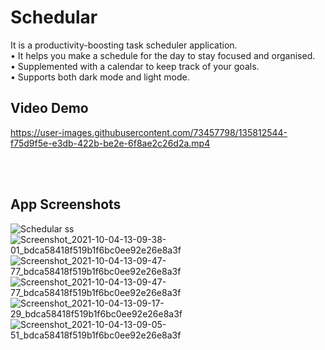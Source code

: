 # Schedular

It is a productivity-boosting task scheduler application.</br>
• It helps you make a schedule for the day to stay focused and organised. </br>
• Supplemented with a calendar to keep track of your goals. </br>
• Supports both dark mode and light mode. </br>



## Video Demo

https://user-images.githubusercontent.com/73457798/135812544-f75d9f5e-e3db-422b-be2e-6f8ae2c26d2a.mp4

</br>
</br>

## App Screenshots

![Schedular ss](https://user-images.githubusercontent.com/73457798/135813281-5eeaac7e-4d81-4272-8a87-592bf327d13c.jpg)
![Screenshot_2021-10-04-13-09-38-01_bdca58418f519b1f6bc0ee92e26e8a3f](https://user-images.githubusercontent.com/73457798/135813413-b46282b3-cc3a-4a9d-b1fb-e7ae86ef4d68.jpg)
![Screenshot_2021-10-04-13-09-47-77_bdca58418f519b1f6bc0ee92e26e8a3f](https://user-images.githubusercontent.com/73457798/135813427-b6f79ddf-937b-4054-a2d9-50730c30771f.jpg)
![Screenshot_2021-10-04-13-09-47-77_bdca58418f519b1f6bc0ee92e26e8a3f](https://user-images.githubusercontent.com/73457798/135813651-89b375d5-c8c9-4faa-9cc2-e6362cefe71b.jpg)
![Screenshot_2021-10-04-13-09-17-29_bdca58418f519b1f6bc0ee92e26e8a3f](https://user-images.githubusercontent.com/73457798/135813384-b1321659-9c4a-4571-8e3b-e1c5d4518b24.jpg)
![Screenshot_2021-10-04-13-09-05-51_bdca58418f519b1f6bc0ee92e26e8a3f](https://user-images.githubusercontent.com/73457798/135813628-e91bf36f-0651-42aa-8246-84705538c9c6.jpg)


